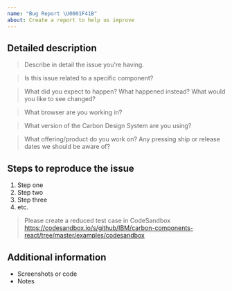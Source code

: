 ```yaml
---
name: "Bug Report \U0001F41B"
about: Create a report to help us improve
---
```


<!-- Feel free to remove sections that aren't relevant.

## Title line template: [Title]: Brief description

-->

## Detailed description

> Describe in detail the issue you're having.

> Is this issue related to a specific component?

> What did you expect to happen? What happened instead? What would you like to see changed?

> What browser are you working in?

> What version of the Carbon Design System are you using?

> What offering/product do you work on? Any pressing ship or release dates we should be aware of?

## Steps to reproduce the issue

1. Step one
2. Step two
3. Step three
4. etc.

> Please create a reduced test case in CodeSandbox
> https://codesandbox.io/s/github/IBM/carbon-components-react/tree/master/examples/codesandbox

## Additional information

- Screenshots or code
- Notes
